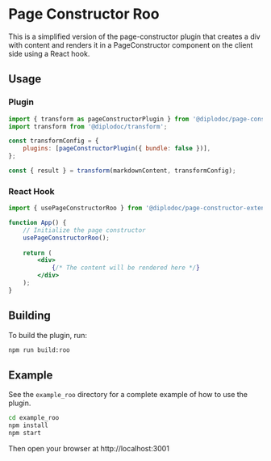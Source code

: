 # Page Constructor Roo

This is a simplified version of the page-constructor plugin that creates a div with content and renders it in a PageConstructor component on the client side using a React hook.

## Usage

### Plugin

```js
import { transform as pageConstructorPlugin } from '@diplodoc/page-constructor-extension/roo';
import transform from '@diplodoc/transform';

const transformConfig = {
    plugins: [pageConstructorPlugin({ bundle: false })],
};

const { result } = transform(markdownContent, transformConfig);
```

### React Hook

```jsx
import { usePageConstructorRoo } from '@diplodoc/page-constructor-extension/roo/react';

function App() {
    // Initialize the page constructor
    usePageConstructorRoo();
    
    return (
        <div>
            {/* The content will be rendered here */}
        </div>
    );
}
```

## Building

To build the plugin, run:

```bash
npm run build:roo
```

## Example

See the `example_roo` directory for a complete example of how to use the plugin.

```bash
cd example_roo
npm install
npm start
```

Then open your browser at http://localhost:3001